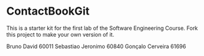 # ContactBookGit
This is a starter kit for the first lab of the Software Engineering Course.
Fork this project to make your own version of it.

Bruno David 60011
Sebastiao Jeronimo 60840
Gonçalo Cerveira 61696
